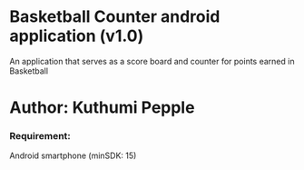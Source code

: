 # Basketball Counter android application (v1.0)

An application that serves as a score board and counter for points earned in Basketball

Author: Kuthumi Pepple
=======================

### Requirement:

Android smartphone (minSDK: 15)